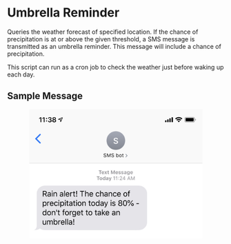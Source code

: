 # Umbrella Reminder

Queries the weather forecast of specified location. If the chance of precipitation is at or above the given threshold, a SMS message is transmitted as an umbrella reminder. This message will include a chance of precipitation. 

This script can run as a cron job to check the weather just before waking up each day.

## Sample Message
<p align=center>
  <img src=./sample_message.jpeg alt=sample umbrella reminder message height=300>
</p>
